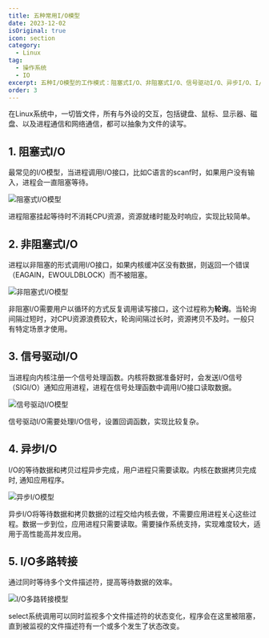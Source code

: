 ```yaml
---
title: 五种常用I/O模型
date: 2023-12-02
isOriginal: true
icon: section
category:
  - Linux
tag:
  - 操作系统
  - IO
excerpt: 五种I/O模型的工作模式：阻塞式I/O、非阻塞式I/O、信号驱动I/O、异步I/O、I/O多路转接。
order: 3
---
```


在Linux系统中，一切皆文件，所有与外设的交互，包括键盘、鼠标、显示器、磁盘、以及进程通信和网络通信，都可以抽象为文件的读写。

## 1. 阻塞式I/O

最常见的I/O模型，当进程调用I/O接口，比如C语言的scanf时，如果用户没有输入，进程会一直阻塞等待。

![阻塞式I/O模型](/inset/阻塞式IO模型.svg)

进程阻塞挂起等待时不消耗CPU资源，资源就绪时能及时响应，实现比较简单。

## 2. 非阻塞式I/O

进程以非阻塞的形式调用I/O接口，如果内核缓冲区没有数据，则返回一个错误（EAGAIN，EWOULDBLOCK）而不被阻塞。

![非阻塞式I/O模型](/inset/非阻塞式IO模型.svg)

非阻塞I/O需要用户以循环的方式反复调用读写接口，这个过程称为**轮询**。当轮询间隔过短时，对CPU资源浪费较大，轮询间隔过长时，资源拷贝不及时。一般只有特定场景才使用。

## 3. 信号驱动I/O

当进程向内核注册一个信号处理函数。内核将数据准备好时，会发送I/O信号（SIGI/O）通知应用进程，进程在信号处理函数中调用I/O接口读取数据。

![信号驱动I/O模型](/inset/信号驱动IO模型.svg)

信号驱动I/O需要处理I/O信号，设置回调函数，实现比较复杂。

## 4. 异步I/O

I/O的等待数据和拷贝过程异步完成，用户进程只需要读取。内核在数据拷贝完成时, 通知应用程序。

![异步I/O模型](/inset/异步IO模型.svg)

异步I/O将等待数据和拷贝数据的过程交给内核去做，不需要应用进程关心这些过程。数据一步到位，应用进程只需要读取。需要操作系统支持，实现难度较大，适用于高性能高并发应用。

## 5. I/O多路转接

通过同时等待多个文件描述符，提高等待数据的效率。

![I/O多路转接模型](/inset/IO多路转接模型.svg)

select系统调用可以同时监视多个文件描述符的状态变化，程序会在这里被阻塞，直到被监视的文件描述符有一个或多个发生了状态改变。
